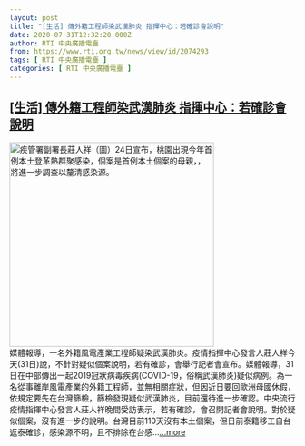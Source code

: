 ```yaml
---
layout: post
title: "[生活] 傳外籍工程師染武漢肺炎 指揮中心：若確診會說明"
date: 2020-07-31T12:32:20.000Z
author: RTI 中央廣播電臺
from: https://www.rti.org.tw/news/view/id/2074293
tags: [ RTI 中央廣播電臺 ]
categories: [ RTI 中央廣播電臺 ]
---
```

<!--1596198740000-->
[[生活] 傳外籍工程師染武漢肺炎 指揮中心：若確診會說明](https://www.rti.org.tw/news/view/id/2074293)
------

<div>
<img src="https://static.rti.org.tw/assets/thumbnails/2020/07/24/20200724000141M.jpg" width="360" alt="疾管署副署長莊人祥（圖）24日宣布，桃園出現今年首例本土登革熱群聚感染，個案是首例本土個案的母親，，將進一步調查以釐清感染源。" title="疾管署副署長莊人祥（圖）24日宣布，桃園出現今年首例本土登革熱群聚感染，個案是首例本土個案的母親，，將進一步調查以釐清感染源。"><br>媒體報導，一名外籍風電產業工程師疑染武漢肺炎。疫情指揮中心發言人莊人祥今天(31日)說，不針對疑似個案說明，若有確診，會舉行記者會宣布。媒體報導，31日在中部傳出一起2019冠狀病毒疾病(COVID-19，俗稱武漢肺炎)疑似病例。為一名從事離岸風電產業的外籍工程師，並無相關症狀，但因近日要回歐洲母國休假，依規定要先在台灣篩檢，篩檢發現疑似武漢肺炎，目前還待進一步確認。中央流行疫情指揮中心發言人莊人祥晚間受訪表示，若有確診，會召開記者會說明。對於疑似個案，沒有進一步的說明。台灣目前110天沒有本土個案，但日前泰籍移工自台返泰確診，感染源不明，且不排除在台感...<a target="_blank" href="https://www.rti.org.tw/news/view/id/2074293">...more</a>
</div>
